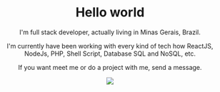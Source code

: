 <h1 align='center'>Hello world</h1>

<p align='center'>I'm full stack developer, actually living in Minas Gerais, Brazil.</p>
<p align='center'>I'm currently have been working with every kind of tech how ReactJS, NodeJs, PHP, Shell Script, Database SQL and NoSQL, etc.</p>

<p align='center'>If you want meet me or do a project with me, send a message.</p>

<p align='center'><a target="_blank" href="https://www.linkedin.com/in/lucasmagnorc/"><img src="https://img.shields.io/badge/linkedin-0077B5.svg?style=for-the-badge&logo=linkedin&logoColor=white"></a>
</p>

